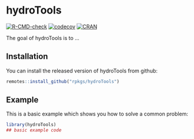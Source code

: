 
# hydroTools

<!-- badges: start -->
[![R-CMD-check](https://github.com/rpkgs/hydroTools/workflows/R-CMD-check/badge.svg)](https://github.com/rpkgs/hydroTools/actions)
[![codecov](https://codecov.io/gh/rpkgs/hydroTools/branch/master/graph/badge.svg)](https://codecov.io/gh/rpkgs/hydroTools)
[![CRAN](http://www.r-pkg.org/badges/version/hydroTools)](https://cran.r-project.org/package=hydroTools)
<!-- badges: end -->

The goal of hydroTools is to ...

## Installation

You can install the released version of hydroTools from github:

``` r
remotes::install_github("rpkgs/hydroTools")
```

## Example

This is a basic example which shows you how to solve a common problem:

``` r
library(hydroTools)
## basic example code
```
